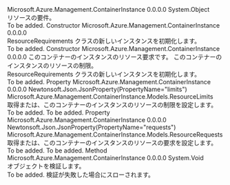 <Type Name="ResourceRequirements" FullName="Microsoft.Azure.Management.ContainerInstance.Models.ResourceRequirements">
  <TypeSignature Language="C#" Value="public class ResourceRequirements" />
  <TypeSignature Language="ILAsm" Value=".class public auto ansi beforefieldinit ResourceRequirements extends System.Object" />
  <TypeSignature Language="DocId" Value="T:Microsoft.Azure.Management.ContainerInstance.Models.ResourceRequirements" />
  <TypeSignature Language="VB.NET" Value="Public Class ResourceRequirements" />
  <TypeSignature Language="F#" Value="type ResourceRequirements = class" />
  <AssemblyInfo>
    <AssemblyName>Microsoft.Azure.Management.ContainerInstance</AssemblyName>
    <AssemblyVersion>0.0.0.0</AssemblyVersion>
  </AssemblyInfo>
  <Base>
    <BaseTypeName>System.Object</BaseTypeName>
  </Base>
  <Interfaces />
  <Docs>
    <summary>
            リソースの要件。
            </summary>
    <remarks>To be added.</remarks>
  </Docs>
  <Members>
    <Member MemberName=".ctor">
      <MemberSignature Language="C#" Value="public ResourceRequirements ();" />
      <MemberSignature Language="ILAsm" Value=".method public hidebysig specialname rtspecialname instance void .ctor() cil managed" />
      <MemberSignature Language="DocId" Value="M:Microsoft.Azure.Management.ContainerInstance.Models.ResourceRequirements.#ctor" />
      <MemberSignature Language="VB.NET" Value="Public Sub New ()" />
      <MemberType>Constructor</MemberType>
      <AssemblyInfo>
        <AssemblyName>Microsoft.Azure.Management.ContainerInstance</AssemblyName>
        <AssemblyVersion>0.0.0.0</AssemblyVersion>
      </AssemblyInfo>
      <Parameters />
      <Docs>
        <summary>
            ResourceRequirements クラスの新しいインスタンスを初期化します。
            </summary>
        <remarks>To be added.</remarks>
      </Docs>
    </Member>
    <Member MemberName=".ctor">
      <MemberSignature Language="C#" Value="public ResourceRequirements (Microsoft.Azure.Management.ContainerInstance.Models.ResourceRequests requests, Microsoft.Azure.Management.ContainerInstance.Models.ResourceLimits limits = null);" />
      <MemberSignature Language="ILAsm" Value=".method public hidebysig specialname rtspecialname instance void .ctor(class Microsoft.Azure.Management.ContainerInstance.Models.ResourceRequests requests, class Microsoft.Azure.Management.ContainerInstance.Models.ResourceLimits limits) cil managed" />
      <MemberSignature Language="DocId" Value="M:Microsoft.Azure.Management.ContainerInstance.Models.ResourceRequirements.#ctor(Microsoft.Azure.Management.ContainerInstance.Models.ResourceRequests,Microsoft.Azure.Management.ContainerInstance.Models.ResourceLimits)" />
      <MemberSignature Language="VB.NET" Value="Public Sub New (requests As ResourceRequests, Optional limits As ResourceLimits = null)" />
      <MemberSignature Language="F#" Value="new Microsoft.Azure.Management.ContainerInstance.Models.ResourceRequirements : Microsoft.Azure.Management.ContainerInstance.Models.ResourceRequests * Microsoft.Azure.Management.ContainerInstance.Models.ResourceLimits -&gt; Microsoft.Azure.Management.ContainerInstance.Models.ResourceRequirements" Usage="new Microsoft.Azure.Management.ContainerInstance.Models.ResourceRequirements (requests, limits)" />
      <MemberType>Constructor</MemberType>
      <AssemblyInfo>
        <AssemblyName>Microsoft.Azure.Management.ContainerInstance</AssemblyName>
        <AssemblyVersion>0.0.0.0</AssemblyVersion>
      </AssemblyInfo>
      <Parameters>
        <Parameter Name="requests" Type="Microsoft.Azure.Management.ContainerInstance.Models.ResourceRequests" />
        <Parameter Name="limits" Type="Microsoft.Azure.Management.ContainerInstance.Models.ResourceLimits" />
      </Parameters>
      <Docs>
        <param name="requests">このコンテナーのインスタンスのリソース要求です。</param>
        <param name="limits">このコンテナーのインスタンスのリソースの制限。</param>
        <summary>
            ResourceRequirements クラスの新しいインスタンスを初期化します。
            </summary>
        <remarks>To be added.</remarks>
      </Docs>
    </Member>
    <Member MemberName="Limits">
      <MemberSignature Language="C#" Value="public Microsoft.Azure.Management.ContainerInstance.Models.ResourceLimits Limits { get; set; }" />
      <MemberSignature Language="ILAsm" Value=".property instance class Microsoft.Azure.Management.ContainerInstance.Models.ResourceLimits Limits" />
      <MemberSignature Language="DocId" Value="P:Microsoft.Azure.Management.ContainerInstance.Models.ResourceRequirements.Limits" />
      <MemberSignature Language="VB.NET" Value="Public Property Limits As ResourceLimits" />
      <MemberSignature Language="F#" Value="member this.Limits : Microsoft.Azure.Management.ContainerInstance.Models.ResourceLimits with get, set" Usage="Microsoft.Azure.Management.ContainerInstance.Models.ResourceRequirements.Limits" />
      <MemberType>Property</MemberType>
      <AssemblyInfo>
        <AssemblyName>Microsoft.Azure.Management.ContainerInstance</AssemblyName>
        <AssemblyVersion>0.0.0.0</AssemblyVersion>
      </AssemblyInfo>
      <Attributes>
        <Attribute>
          <AttributeName>Newtonsoft.Json.JsonProperty(PropertyName="limits")</AttributeName>
        </Attribute>
      </Attributes>
      <ReturnValue>
        <ReturnType>Microsoft.Azure.Management.ContainerInstance.Models.ResourceLimits</ReturnType>
      </ReturnValue>
      <Docs>
        <summary>
            取得または、このコンテナーのインスタンスのリソースの制限を設定します。
            </summary>
        <value>To be added.</value>
        <remarks>To be added.</remarks>
      </Docs>
    </Member>
    <Member MemberName="Requests">
      <MemberSignature Language="C#" Value="public Microsoft.Azure.Management.ContainerInstance.Models.ResourceRequests Requests { get; set; }" />
      <MemberSignature Language="ILAsm" Value=".property instance class Microsoft.Azure.Management.ContainerInstance.Models.ResourceRequests Requests" />
      <MemberSignature Language="DocId" Value="P:Microsoft.Azure.Management.ContainerInstance.Models.ResourceRequirements.Requests" />
      <MemberSignature Language="VB.NET" Value="Public Property Requests As ResourceRequests" />
      <MemberSignature Language="F#" Value="member this.Requests : Microsoft.Azure.Management.ContainerInstance.Models.ResourceRequests with get, set" Usage="Microsoft.Azure.Management.ContainerInstance.Models.ResourceRequirements.Requests" />
      <MemberType>Property</MemberType>
      <AssemblyInfo>
        <AssemblyName>Microsoft.Azure.Management.ContainerInstance</AssemblyName>
        <AssemblyVersion>0.0.0.0</AssemblyVersion>
      </AssemblyInfo>
      <Attributes>
        <Attribute>
          <AttributeName>Newtonsoft.Json.JsonProperty(PropertyName="requests")</AttributeName>
        </Attribute>
      </Attributes>
      <ReturnValue>
        <ReturnType>Microsoft.Azure.Management.ContainerInstance.Models.ResourceRequests</ReturnType>
      </ReturnValue>
      <Docs>
        <summary>
            取得または、このコンテナーのインスタンスのリソースの要求を設定します。
            </summary>
        <value>To be added.</value>
        <remarks>To be added.</remarks>
      </Docs>
    </Member>
    <Member MemberName="Validate">
      <MemberSignature Language="C#" Value="public virtual void Validate ();" />
      <MemberSignature Language="ILAsm" Value=".method public hidebysig newslot virtual instance void Validate() cil managed" />
      <MemberSignature Language="DocId" Value="M:Microsoft.Azure.Management.ContainerInstance.Models.ResourceRequirements.Validate" />
      <MemberSignature Language="VB.NET" Value="Public Overridable Sub Validate ()" />
      <MemberSignature Language="F#" Value="abstract member Validate : unit -&gt; unit&#xA;override this.Validate : unit -&gt; unit" Usage="resourceRequirements.Validate " />
      <MemberType>Method</MemberType>
      <AssemblyInfo>
        <AssemblyName>Microsoft.Azure.Management.ContainerInstance</AssemblyName>
        <AssemblyVersion>0.0.0.0</AssemblyVersion>
      </AssemblyInfo>
      <ReturnValue>
        <ReturnType>System.Void</ReturnType>
      </ReturnValue>
      <Parameters />
      <Docs>
        <summary>
            オブジェクトを検証します。
            </summary>
        <remarks>To be added.</remarks>
        <exception cref="T:Microsoft.Rest.ValidationException">
            検証が失敗した場合にスローされます。
            </exception>
      </Docs>
    </Member>
  </Members>
</Type>